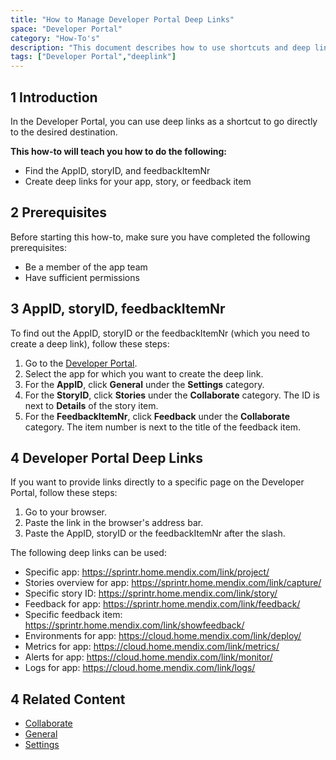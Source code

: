 ```yaml
---
title: "How to Manage Developer Portal Deep Links"
space: "Developer Portal"
category: "How-To's"
description: "This document describes how to use shortcuts and deep links in the Developer Portal."
tags: ["Developer Portal","deeplink"]
---
```


## 1 Introduction

In the Developer Portal, you can use deep links as a shortcut to go directly to the desired destination. 

**This how-to will teach you how to do the following:**

* Find the AppID, storyID, and feedbackItemNr
* Create deep links for your app, story, or feedback item

## 2 Prerequisites

Before starting this how-to, make sure you have completed the following prerequisites:

* Be a member of the app team
* Have sufficient permissions

## 3 AppID, storyID, feedbackItemNr

To find out the AppID, storyID or the feedbackItemNr (which you need to create a deep link), follow these steps:

1. Go to the [Developer Portal](http://home.mendix.com).
2. Select the app for which you want to create the deep link.
3. For the **AppID**, click **General** under the **Settings** category.
4. For the **StoryID**, click **Stories** under the **Collaborate** category. The ID is next to **Details** of the story item.
5. For the **FeedbackItemNr**, click **Feedback** under the **Collaborate** category. The item number is next to the title of the feedback item.

## 4 Developer Portal Deep Links

If you want to provide links directly to a specific page on the Developer Portal, follow these steps:

1. Go to your browser.
2. Paste the link in the browser's address bar.
3. Paste the AppID, storyID or the feedbackItemNr after the slash.
 
The following deep links can be used:
 
* Specific app: https://sprintr.home.mendix.com/link/project/<appID>
* Stories overview for app: https://sprintr.home.mendix.com/link/capture/<appID>
* Specific story ID: https://sprintr.home.mendix.com/link/story/<storyID>
* Feedback for app: https://sprintr.home.mendix.com/link/feedback/<appID>
* Specific feedback item: https://sprintr.home.mendix.com/link/showfeedback/<feedbackItemNr>
* Environments for app: https://cloud.home.mendix.com/link/deploy/<appID>
* Metrics for app: https://cloud.home.mendix.com/link/metrics/<appID>
* Alerts for app: https://cloud.home.mendix.com/link/monitor/<appID>
* Logs for app: https://cloud.home.mendix.com/link/logs/<appID>

## 4 Related Content

*   [Collaborate](/developerportal/collaborate)
*   [General](/developerportal/settings/general-settings)
*   [Settings](/developerportal/settings)
